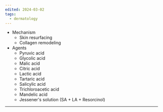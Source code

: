 ```yaml
---
edited: 2024-03-02
tags:
  - dermatology
---
```

- Mechanism
	- Skin resurfacing
	- Collagen remodeling
- Agents
	- Pyruvic acid
	- Glycolic acid
	- Malic acid
	- Citric acid
	- Lactic acid
	- Tartaric acid
	- Salicylic acid
	- Trichloroacetic acid
	- Mandelic acid
	- Jessener's solution (SA + LA + Resorcinol)

---

